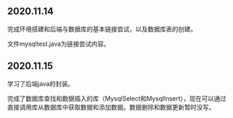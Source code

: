 ## 2020.11.14

完成环境搭建和后端与数据库的基本链接尝试，以及数据库表的创建。

文件mysqltest.java为链接尝试内容。

## 2020.11.15

学习了后端java的封装。

完成了数据库查找和数据插入的库（MysqlSelect和MysqlInsert），现在可以通过直接调用库从数据库中获取数据和添加数据。数据删除和数据更新暂时没写。
